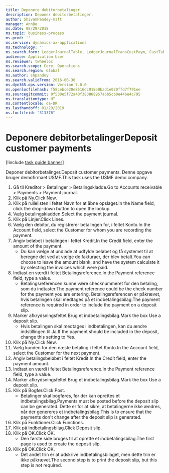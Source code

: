 ```yaml
---
title: Deponere debitorbetalinger
description: Deponer debitorbetalinger.
author: ShivamPandey-msft
manager: AnnBe
ms.date: 08/29/2018
ms.topic: business-process
ms.prod: ''
ms.service: dynamics-ax-applications
ms.technology: ''
ms.search.form: LedgerJournalTable, LedgerJournalTransCustPaym, CustTableLookup
audience: Application User
ms.reviewer: twheeloc
ms.search.scope: Core, Operations
ms.search.region: Global
ms.author: shpandey
ms.search.validFrom: 2016-06-30
ms.dyn365.ops.version: Version 7.0.0
ms.openlocfilehash: f58cebce20e8516dc918e0bad1e020ffd7f791ee
ms.sourcegitcommit: 0f530e5f72a40f383868957a6b5cb0e446e4c795
ms.translationtype: HT
ms.contentlocale: da-DK
ms.lasthandoff: 01/29/2019
ms.locfileid: "313376"
---
```

# <a name="deposit-customer-payments"></a><span data-ttu-id="b0328-103">Deponere debitorbetalinger</span><span class="sxs-lookup"><span data-stu-id="b0328-103">Deposit customer payments</span></span>

[!include [task guide banner](../../includes/task-guide-banner.md)]

<span data-ttu-id="b0328-104">Deponer debitorbetalinger.</span><span class="sxs-lookup"><span data-stu-id="b0328-104">Deposit customer payments.</span></span> <span data-ttu-id="b0328-105">Denne opgave bruger demofirmaet USMF.</span><span class="sxs-lookup"><span data-stu-id="b0328-105">This task uses the USMF demo company.</span></span>

1. <span data-ttu-id="b0328-106">Gå til Kreditor > Betalinger > Betalingskladde.</span><span class="sxs-lookup"><span data-stu-id="b0328-106">Go to Accounts receivable > Payments > Payment journal.</span></span>
2. <span data-ttu-id="b0328-107">Klik på Ny.</span><span class="sxs-lookup"><span data-stu-id="b0328-107">Click New.</span></span>
3. <span data-ttu-id="b0328-108">Klik på rullelisten i feltet Navn for at åbne opslaget.</span><span class="sxs-lookup"><span data-stu-id="b0328-108">In the Name field, click the drop-down button to open the lookup.</span></span>
4. <span data-ttu-id="b0328-109">Vælg betalingskladden.</span><span class="sxs-lookup"><span data-stu-id="b0328-109">Select the payment journal.</span></span> 
5. <span data-ttu-id="b0328-110">Klik på Linjer.</span><span class="sxs-lookup"><span data-stu-id="b0328-110">Click Lines.</span></span>
6. <span data-ttu-id="b0328-111">Vælg den debitor, du registrerer betalingen for, i feltet Konto.</span><span class="sxs-lookup"><span data-stu-id="b0328-111">In the Account field, select the Customer for whom you are recording the payment.</span></span>
7. <span data-ttu-id="b0328-112">Angiv beløbet i betalingen i feltet Kredit.</span><span class="sxs-lookup"><span data-stu-id="b0328-112">In the Credit field, enter the amount of the payment.</span></span>
    * <span data-ttu-id="b0328-113">Du kan vælge at undlade at udfylde beløbet og få systemet til at beregne det ved at vælge de fakturaer, der blev betalt.</span><span class="sxs-lookup"><span data-stu-id="b0328-113">You can choose to leave the amount blank, and have the system calculate it by selecting the invoices which were paid.</span></span>  
8. <span data-ttu-id="b0328-114">Indtast en værdi i feltet Betalingsreference.</span><span class="sxs-lookup"><span data-stu-id="b0328-114">In the Payment reference field, type a value.</span></span>
    * <span data-ttu-id="b0328-115">Betalingsreferencen kunne være checknummeret for den betaling, som du indtaster.</span><span class="sxs-lookup"><span data-stu-id="b0328-115">The payment reference could be the check number for the payment you are entering.</span></span> <span data-ttu-id="b0328-116">Betalingsreferencen er påkrævet, hvis betalingen skal medtages på et indbetalingsbilag.</span><span class="sxs-lookup"><span data-stu-id="b0328-116">The payment reference is required in order to include the payment on a deposit slip.</span></span>  
9. <span data-ttu-id="b0328-117">Marker afkrydsningsfeltet Brug et indbetalingsbilag.</span><span class="sxs-lookup"><span data-stu-id="b0328-117">Mark the box Use a deposit slip.</span></span>
    * <span data-ttu-id="b0328-118">Hvis betalingen skal medtages i indbetalingen, kan du ændre indstillingen til Ja.</span><span class="sxs-lookup"><span data-stu-id="b0328-118">If the payment should be included in the deposit, change this setting to Yes.</span></span>  
10. <span data-ttu-id="b0328-119">Klik på Ny.</span><span class="sxs-lookup"><span data-stu-id="b0328-119">Click New.</span></span>
11. <span data-ttu-id="b0328-120">Vælg kunden for den næste betaling i feltet Konto.</span><span class="sxs-lookup"><span data-stu-id="b0328-120">In the Account field, select the Customer for the next payment.</span></span>
12. <span data-ttu-id="b0328-121">Angiv betalingsbeløbet i feltet Kredit.</span><span class="sxs-lookup"><span data-stu-id="b0328-121">In the Credit field, enter the payment amount.</span></span>
13. <span data-ttu-id="b0328-122">Indtast en værdi i feltet Betalingsreference.</span><span class="sxs-lookup"><span data-stu-id="b0328-122">In the Payment reference field, type a value.</span></span>
14. <span data-ttu-id="b0328-123">Marker afkrydsningsfeltet Brug et indbetalingsbilag.</span><span class="sxs-lookup"><span data-stu-id="b0328-123">Mark the box Use a deposit slip.</span></span>
15. <span data-ttu-id="b0328-124">Klik på Bogfør.</span><span class="sxs-lookup"><span data-stu-id="b0328-124">Click Post.</span></span>
    * <span data-ttu-id="b0328-125">Betalinger skal bogføres, før der kan oprettes et indbetalingsbilag.</span><span class="sxs-lookup"><span data-stu-id="b0328-125">Payments must be posted before the deposit slip can be generated.</span></span> <span data-ttu-id="b0328-126">Dette er for at sikre, at betalingerne ikke ændres, når der genereres et indbetalingsbilag.</span><span class="sxs-lookup"><span data-stu-id="b0328-126">This is to ensure that the payments don't change after the deposit slip is generated.</span></span>  
16. <span data-ttu-id="b0328-127">Klik på Funktioner.</span><span class="sxs-lookup"><span data-stu-id="b0328-127">Click Functions.</span></span>
17. <span data-ttu-id="b0328-128">Klik på Indbetalingsbilag.</span><span class="sxs-lookup"><span data-stu-id="b0328-128">Click Deposit slip.</span></span>
18. <span data-ttu-id="b0328-129">Klik på OK.</span><span class="sxs-lookup"><span data-stu-id="b0328-129">Click OK.</span></span>
    * <span data-ttu-id="b0328-130">Den første side bruges til at oprette et indbetalingsbilag.</span><span class="sxs-lookup"><span data-stu-id="b0328-130">The first page is used to create the deposit slip.</span></span>  
19. <span data-ttu-id="b0328-131">Klik på OK.</span><span class="sxs-lookup"><span data-stu-id="b0328-131">Click OK.</span></span>
    * <span data-ttu-id="b0328-132">Det andet trin er at udskrive indbetalingsbilaget, men dette trin er ikke påkrævet.</span><span class="sxs-lookup"><span data-stu-id="b0328-132">The second step is to print the deposit slip, but this step is not required.</span></span>  

